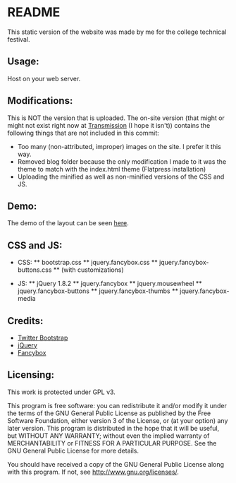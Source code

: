 README
======
This static version of the website was made by me for the college technical festival.

Usage:
------
Host on your web server.

Modifications:
--------------
This is NOT the version that is uploaded. The on-site version (that might or might not exist right now at [Transmission](http://xaviertransmission.com) (I hope it isn't)) contains the following things that are not included in this commit:
* Too many (non-attributed, improper) images on the site. I prefer it this way.
* Removed blog folder because the only modification I made to it was the theme to match with the index.html theme (Flatpress installation)
* Uploading the minified as well as non-minified versions of the CSS and JS.

Demo:
-----
The demo of the layout can be seen [here](http://execat.github.com/Tx).

CSS and JS:
-----------
* CSS:
** bootstrap.css
** jquery.fancybox.css
** jquery.fancybox-buttons.css
** (with customizations)

* JS:
** jQuery 1.8.2
** jquery.fancybox
** jquery.mousewheel
** jquery.fancybox-buttons
** jquery.fancybox-thumbs
** jquery.fancybox-media

Credits:
--------
* [Twitter Bootstrap](http://twitter.github.com/bootstrap)
* [jQuery](http://jquery.com/)
* [Fancybox](http://www.fancybox.net/)

Licensing:
----------
This work is protected under GPL v3.

This program is free software: you can redistribute it and/or modify it under the terms of the GNU General Public License as published by the Free Software Foundation, either version 3 of the License, or (at your option) any later version. This program is distributed in the hope that it will be useful, but WITHOUT ANY WARRANTY; without even the implied warranty of MERCHANTABILITY or FITNESS FOR A PARTICULAR PURPOSE. See the GNU General Public License for more details.

You should have received a copy of the GNU General Public License along with this program.  If not, see <http://www.gnu.org/licenses/>.
